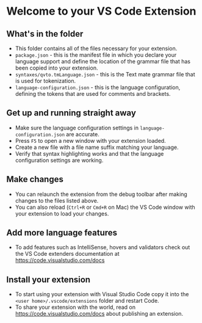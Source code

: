 # Welcome to your VS Code Extension

## What's in the folder

- This folder contains all of the files necessary for your extension.
- `package.json` - this is the manifest file in which you declare your language support and define the location of the
  grammar file that has been copied into your extension.
- `syntaxes/qvto.tmLanguage.json` - this is the Text mate grammar file that is used for tokenization.
- `language-configuration.json` - this is the language configuration, defining the tokens that are used for comments and
  brackets.

## Get up and running straight away

- Make sure the language configuration settings in `language-configuration.json` are accurate.
- Press `F5` to open a new window with your extension loaded.
- Create a new file with a file name suffix matching your language.
- Verify that syntax highlighting works and that the language configuration settings are working.

## Make changes

- You can relaunch the extension from the debug toolbar after making changes to the files listed above.
- You can also reload (`Ctrl+R` or `Cmd+R` on Mac) the VS Code window with your extension to load your changes.

## Add more language features

- To add features such as IntelliSense, hovers and validators check out the VS Code extenders documentation at
  https://code.visualstudio.com/docs

## Install your extension

- To start using your extension with Visual Studio Code copy it into the `<user home>/.vscode/extensions` folder and
  restart Code.
- To share your extension with the world, read on https://code.visualstudio.com/docs about publishing an extension.
